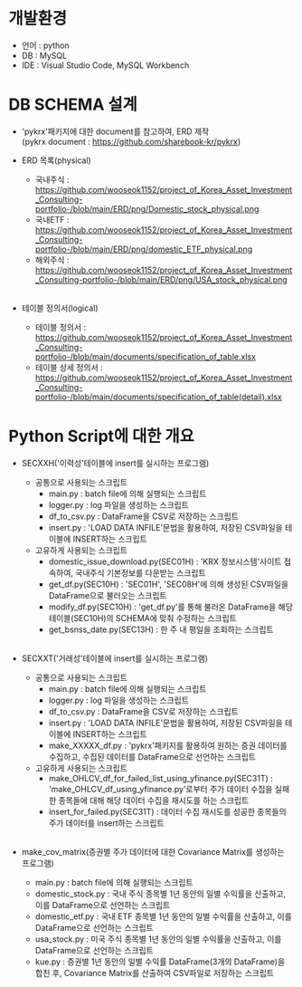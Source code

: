 # 개발환경
- 언어 : python
- DB : MySQL
- IDE : Visual Studio Code, MySQL Workbench  

# DB SCHEMA 설계
 
- 'pykrx'패키지에 대한 document를 참고하여, ERD 제작  
(pykrx document : https://github.com/sharebook-kr/pykrx) 

* ERD 목록(physical)
  * 국내주식 : https://github.com/wooseok1152/project_of_Korea_Asset_Investment_Consulting-portfolio-/blob/main/ERD/png/Domestic_stock_physical.png
  * 국내ETF : https://github.com/wooseok1152/project_of_Korea_Asset_Investment_Consulting-portfolio-/blob/main/ERD/png/domestic_ETF_physical.png
  * 해외주식 : https://github.com/wooseok1152/project_of_Korea_Asset_Investment_Consulting-portfolio-/blob/main/ERD/png/USA_stock_physical.png
<br/><br/>

* 테이블 정의서(logical)
  * 테이블 정의서 : https://github.com/wooseok1152/project_of_Korea_Asset_Investment_Consulting-portfolio-/blob/main/documents/specification_of_table.xlsx
  * 테이블 상세 정의서 : https://github.com/wooseok1152/project_of_Korea_Asset_Investment_Consulting-portfolio-/blob/main/documents/specification_of_table(detail).xlsx


# Python Script에 대한 개요
* SECXXH('이력성'테이블에 insert를 실시하는 프로그램)
  * 공통으로 사용되는 스크립트
    * main.py : batch file에 의해 실행되는 스크립트
    * logger.py : log 파일을 생성하는 스크립트
    * df_to_csv.py : DataFrame을 CSV로 저장하는 스크립트
    * insert.py : 'LOAD DATA INFILE'문법을 활용하여, 저장된 CSV파일을 테이블에 INSERT하는 스크립트
  * 고유하게 사용되는 스크립트
    * domestic_issue_download.py(SEC01H) : 'KRX 정보시스템'사이트 접속하여, 국내주식 기본정보를 다운받는 스크립트
    * get_df.py(SEC10H) : 'SEC01H', 'SEC08H'에 의해 생성된 CSV파일을 DataFrame으로 불러오는 스크립트
    * modify_df.py(SEC10H) : 'get_df.py'를 통해 불러온 DataFrame을 해당 테이블(SEC10H)의 SCHEMA에 맞춰 수정하는 스크립트
    * get_bsnss_date.py(SEC13H) : 한 주 내 평일을 조회하는 스크립트
<br/><br/>

* SECXXT('거래성'테이블에 insert를 실시하는 프로그램)
  * 공통으로 사용되는 스크립트
    * main.py : batch file에 의해 실행되는 스크립트
    * logger.py : log 파일을 생성하는 스크립트
    * df_to_csv.py : DataFrame을 CSV로 저장하는 스크립트
    * insert.py : 'LOAD DATA INFILE'문법을 활용하여, 저장된 CSV파일을 테이블에 INSERT하는 스크립트
    * make_XXXXX_df.py : 'pykrx'패키지를 활용하여 원하는 증권 데이터를 수집하고, 수집된 데이터를 DataFrame으로 선언하는 스크립트
  * 고유하게 사용되는 스크립트
    * make_OHLCV_df_for_failed_list_using_yfinance.py(SEC31T) : 'make_OHLCV_df_using_yfinance.py'로부터 주가 데이터 수집을 실패한 종목들에 대해 해당 데이터 수집을 재시도를 하는 스크립트
    * insert_for_failed.py(SEC31T) : 데이터 수집 재시도를 성공한 종목들의 주가 데이터를 insert하는 스크립트
<br/><br/>

* make_cov_matrix(증권별 주가 데이터에 대한 Covariance Matrix를 생성하는 프로그램)
  *  main.py : batch file에 의해 실행되는 스크립트
  *  domestic_stock.py : 국내 주식 종목별 1년 동안의 일별 수익률을 산출하고, 이를 DataFrame으로 선언하는 스크립트
  *  domestic_etf.py : 국내 ETF 종목별 1년 동안의 일별 수익률을 산출하고, 이를 DataFrame으로 선언하는 스크립트
  *  usa_stock.py : 미국 주식 종목별 1년 동안의 일별 수익률을 산출하고, 이를 DataFrame으로 선언하는 스크립트
  *  kue.py : 증권별 1년 동안의 일별 수익률 DataFrame(3개의 DataFrame)을 합친 후, Covariance Matrix를 산출하여 CSV파일로 저장하는 스크립트
